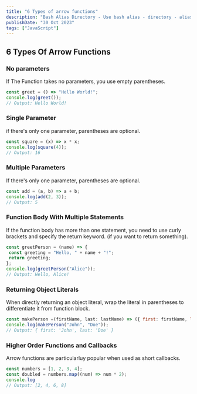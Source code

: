 ```yaml
---
title: "6 Types of arrow functions"
description: "Bash Alias Directory - Use bash alias - directory - alias - alias directory."
publishDate: "30 Oct 2023"
tags: ["JavaScript"]
---
```


## 6 Types Of Arrow Functions

### No parameters

If The Function takes no parameters, you use empty parentheses.

```javascript
const greet = () => "Hello World!";
console.log(greet());
// Output: Hello World!
```

### Single Parameter

if there's only one parameter, parentheses are optional.

```javascript
const square = (x) => x * x;
console.log(square(4));
// Output: 16
```

### Multiple Parameters

If there's only one parameter, parentheses are optional.

```javascript
const add = (a, b) => a + b;
console.log(add(2, 3));
// Output: 5
```

### Function Body With Multiple Statements

If the function body has more than one statement, you need to use curly brackets and specify the return keyword. (if you want to return something).

```javascript
const greetPerson = (name) => {
 const greeting = "Hello, " + name + "!";
 return greeting;
};
console.log(greetPerson("Alice"));
// Output: Hello, Alice!
```

### Returning Object Literals

When directly returning an object literal, wrap the literal in parentheses to differentiate it from function block.

```javascript
const makePerson =(firstName, last: lastName) => ({ first: firstName, last: lastName});
console.log(makePerson("John", "Doe"));
// Output: { first: 'John', last: 'Doe' }
```

### Higher Order Functions and Callbacks

Arrow functions are particularluy popular when used as short callbacks.

```javascript
const numbers = [1, 2, 3, 4];
const doubled = numbers.map((num) => num * 2); 
console.log
// Output: [2, 4, 6, 8]
```

